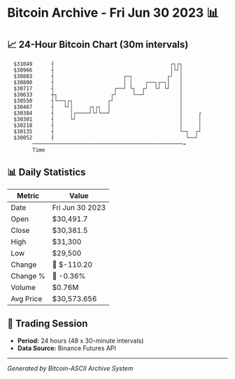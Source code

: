 # Bitcoin Archive - Fri Jun 30 2023 📊

## 📈 24-Hour Bitcoin Chart (30m intervals)

```
  $31049      ┤                                     ┌┐┌┐       
  $30966      ┤                                     │└┘│       
  $30883      ┤                      ┌─┐           ┌┘  │       
  $30800      ┤                      │ │    ┌──┐┌─┐│   │       
  $30717      ┤                   ┌──┘ └┐  ┌┘  └┘ └┘   │       
  $30633      ┼┐                 ┌┘     └──┘           │       
  $30550      ┤└──┐┌┐           ┌┘                     │       
  $30467      ┤   └┘│     ┌┐┌┐  │                      │       
  $30384      ┤     │┌────┘└┘└──┘                      │     ┌ 
  $30301      ┤     └┘                                 │     │ 
  $30218      ┤                                        │     │ 
  $30135      ┤                                        └─┐  ┌┘ 
  $30052      ┤                                          └──┘  
        ────────────────────────────────────────────────→
        Time
```

## 📊 Daily Statistics

| Metric | Value |
|--------|-------|
| Date | Fri Jun 30 2023 |
| Open | $30,491.7 |
| Close | $30,381.5 |
| High | $31,300 |
| Low | $29,500 |
| Change | 🔴 $-110.20 |
| Change % | 🔴 -0.36% |
| Volume | $0.76M |
| Avg Price | $30,573.656 |

## 📅 Trading Session

- **Period:** 24 hours (48 x 30-minute intervals)
- **Data Source:** Binance Futures API

---
*Generated by Bitcoin-ASCII Archive System*
